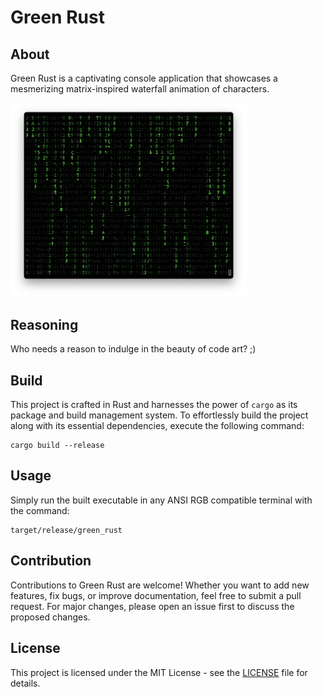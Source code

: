 # Green Rust

## About

Green Rust is a captivating console application that showcases a mesmerizing matrix-inspired waterfall animation of characters.

<img src="thumbnail.png" width="75%" />

## Reasoning

Who needs a reason to indulge in the beauty of code art? ;)

## Build

This project is crafted in Rust and harnesses the power of `cargo` as its package and build management system. To effortlessly build the project along with its essential dependencies, execute the following command:

```shell
cargo build --release
```

## Usage

Simply run the built executable in any ANSI RGB compatible terminal with the command:

```shell
target/release/green_rust
```

## Contribution
Contributions to Green Rust are welcome! Whether you want to add new features, fix bugs, or improve documentation, feel free to submit a pull request. For major changes, please open an issue first to discuss the proposed changes.

## License
This project is licensed under the MIT License - see the [LICENSE](./LICENSE) file for details.
